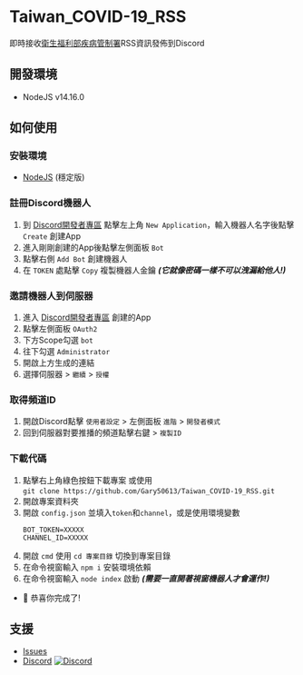 # Taiwan_COVID-19_RSS
即時接收[衛生福利部疾病管制署](https://www.cdc.gov.tw)RSS資訊發佈到Discord

## 開發環境
- NodeJS v14.16.0

## 如何使用

### 安裝環境

- [NodeJS](https://nodejs.org/zh-tw/) (穩定版)

### 註冊Discord機器人

1. 到 [Discord開發者專區](https://discord.com/developers) 點擊左上角 `New Application`，輸入機器人名字後點擊 `Create` 創建App
2. 進入剛剛創建的App後點擊左側面板 `Bot`
3. 點擊右側 `Add Bot` 創建機器人
4. 在 `TOKEN` 處點擊 `Copy` 複製機器人金鑰 _**(它就像密碼一樣不可以洩漏給他人!)**_

### 邀請機器人到伺服器

1. 進入 [Discord開發者專區](https://discord.com/developers) 創建的App
2. 點擊左側面板 `OAuth2`
3. 下方Scope勾選 `bot`
4. 往下勾選 `Administrator`
5. 開啟上方生成的連結
6. 選擇伺服器 > `繼續` > `授權`

### 取得頻道ID

1. 開啟Discord點擊 `使用者設定` > 左側面板 `進階` > `開發者模式`
2. 回到伺服器對要推播的頻道點擊右鍵 > `複製ID`

### 下載代碼
1. 點擊右上角綠色按鈕下載專案 或使用 <br>`git clone https://github.com/Gary50613/Taiwan_COVID-19_RSS.git`
2. 開啟專案資料夾
3. 開啟 `config.json` 並填入`token`和`channel`，或是使用環境變數
   ```
   BOT_TOKEN=XXXXX
   CHANNEL_ID=XXXXX
   ```
4. 開啟 `cmd` 使用 `cd 專案目錄` 切換到專案目錄
5. 在命令視窗輸入 `npm i` 安裝環境依賴
6. 在命令視窗輸入 `node index` 啟動 _**(需要一直開著視窗機器人才會運作!)**_
- 🎉 恭喜你完成了!

## 支援
- [Issues](https://github.com/Gary50613/Taiwan_COVID-19_RSS/issues)
- [Discord](https://discord.gg/ct2ufag) [![Discord](https://img.shields.io/discord/600363644991176822.svg?label=&logo=discord&logoColor=ffffff&color=7389D8&labelColor=6A7EC2)](https://discord.gg/ct2ufag)